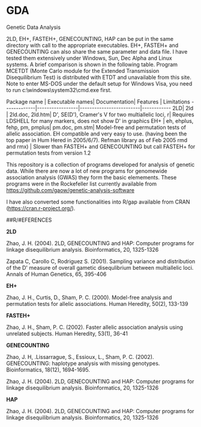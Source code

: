 # GDA
Genetic Data Analysis

2LD, EH+, FASTEH+, GENECOUNTING, HAP can be put in the same directory with call to the appropriate executables. EH+, FASTEH+ and GENECOUNTING can also share the same parameter and data file. I have tested them extensively under Windows, Sun, Dec Alpha and Linux systems. A brief comparison is shown in the following table. Program MCETDT (Monte Carlo module for the Extended Transmission Disequilibrium Test) is distributed with ETDT and unavailable from this site. Note to enter MS-DOS under the default setup for Windows Visa, you need to run c:\windows\system32\cmd.exe first. 

Package name | Executable names| Documentation| Features | Limitations
-------------|-----------------|-------------------------|------------
2LD| 2ld | 2ld.doc, 2ld.htm|  D', SE(D'), Cramer's V for two multiallelic loci, r| Requires LDSHELL for many markers, does not show D' in graphics
EH+ | eh, ehplus, fehp, pm, pmplus| pm.doc, pm.stm|  Model-free and permutation tests of allelic association. EH compatible and very easy to use. (having been the top paper in Hum Hered in 2005/6/7). Refman library as of Feb 2005 rmd and rmx) | Slower than FASTEH+ and GENECOUNTING but call FASTEH+ for permutation tests from version 1.2

This repository is a collection of programs developed for analysis of genetic data. While there are now a lot of new programs for genomewide association analysis (GWAS) they form the basic elemements.  These programs were in the Rockefeller list currently available from https://github.com/gaow/genetic-analysis-software
 
I have also converted some functionalities into R/gap available from CRAN (https://cran.r-project.org/).

##R/#EFERENCES

**2LD**

Zhao, J. H. (2004). 2LD, GENECOUNTING and HAP: Computer programs for linkage disequilibrium analysis. Bioinformatics, 20, 1325-1326

Zapata C, Carollo C, Rodriguez S. (2001). Sampling variance and distribution of the D' measure of overall gametic disequlibrium between multiallelic loci. Annals of Human Genetics, 65, 395-406


**EH+**

Zhao, J. H., Curtis, D., Sham, P. C. (2000). Model-free analysis and permutation tests for allelic associations. Human Heredity, 50(2), 133-139


**FASTEH+**

Zhao, J. H., Sham, P. C. (2002). Faster allelic association analysis using unrelated subjects. Human Heredity, 53(1), 36-41


**GENECOUNTING**

Zhao, J. H, .Lissarrague, S., Essioux, L., Sham, P. C. (2002). GENECOUNTING: haplotype analysis with missing genotypes. Bioinformatics, 18(12), 1694-1695.

Zhao, J. H. (2004). 2LD, GENECOUNTING and HAP: Computer programs for linkage disequilibrium analysis. Bioinformatics, 20, 1325-1326 

**HAP**

Zhao, J. H. (2004). 2LD, GENECOUNTING and HAP: Computer programs for linkage disequilibrium analysis. Bioinformatics, 20, 1325-1326
